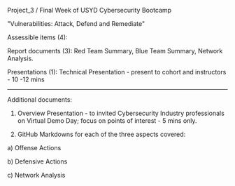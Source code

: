 Project_3 / Final Week of USYD Cybersecurity Bootcamp

"Vulnerabilities: Attack, Defend and Remediate" 

Assessible items (4): 

Report documents (3): Red Team Summary, Blue Team Summary, Network Analysis.

Presentations (1): Technical Presentation - present to cohort and instructors - 10 -12 mins

_____________________________________________________________________________________________________________________________________________________________

Additional documents:

1. Overview Presentation - to invited Cybersecurity Industry professionals on Virtual Demo Day; focus on points of interest - 5 mins only.

2. GitHub Markdowns for each of the three aspects covered:

a) Offense Actions

b) Defensive Actions

c) Network Analysis








